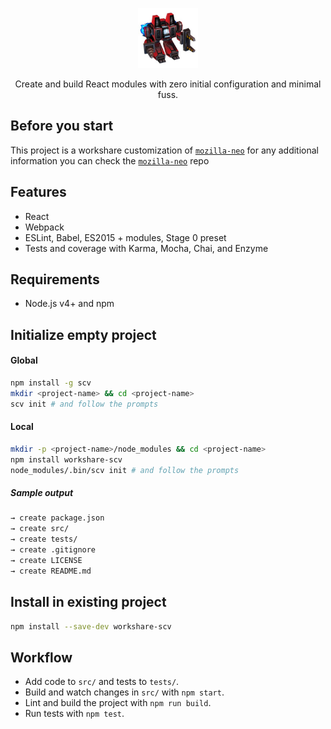<p align="center">
  <img src="scv.jpeg" height="96" />
</p>


<p align="center">Create and build React modules with zero initial configuration and minimal fuss.</p>

## Before you start

This project is a workshare customization of [`mozilla-neo`](https://github.com/mozilla/neo/) for any additional information you can check the [`mozilla-neo`](https://github.com/mozilla/neo/) repo

## Features

- React
- Webpack
- ESLint, Babel, ES2015 + modules, Stage 0 preset
- Tests and coverage with Karma, Mocha, Chai, and Enzyme

## Requirements

- Node.js v4+ and npm

## Initialize empty project

#### Global

```bash
npm install -g scv
mkdir <project-name> && cd <project-name>
scv init # and follow the prompts
```

#### Local

```bash
mkdir -p <project-name>/node_modules && cd <project-name>
npm install workshare-scv
node_modules/.bin/scv init # and follow the prompts
```

##### Sample output

```bash
→ create package.json
→ create src/
→ create tests/
→ create .gitignore
→ create LICENSE
→ create README.md
```

## Install in existing project

```bash
npm install --save-dev workshare-scv
```

## Workflow

- Add code to `src/` and tests to `tests/`.
- Build and watch changes in `src/` with `npm start`.
- Lint and build the project with `npm run build`.
- Run tests with `npm test`.
